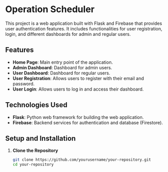 # Operation Scheduler

This project is a web application built with Flask and Firebase that provides user authentication features. It includes functionalities for user registration, login, and different dashboards for admin and regular users.

## Features

- **Home Page**: Main entry point of the application.
- **Admin Dashboard**: Dashboard for admin users.
- **User Dashboard**: Dashboard for regular users.
- **User Registration**: Allows users to register with their email and password.
- **User Login**: Allows users to log in and access their dashboard.

## Technologies Used

- **Flask**: Python web framework for building the web application.
- **Firebase**: Backend services for authentication and database (Firestore).

## Setup and Installation

1. **Clone the Repository**
   ```bash
   git clone https://github.com/yourusername/your-repository.git
   cd your-repository
